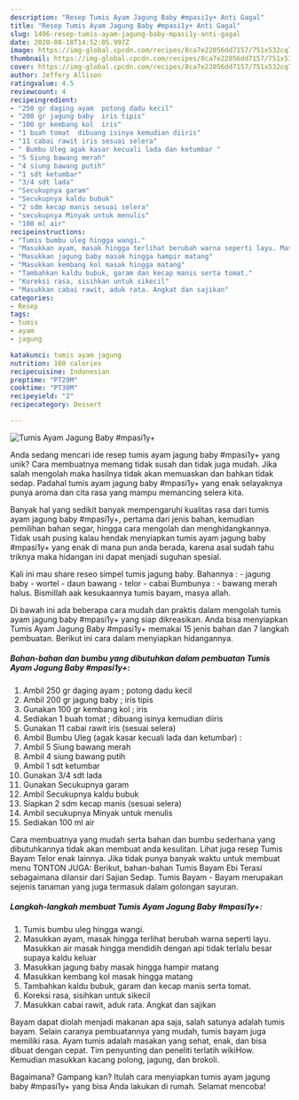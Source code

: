 ```yaml
---
description: "Resep Tumis Ayam Jagung Baby #mpasi1y+ Anti Gagal"
title: "Resep Tumis Ayam Jagung Baby #mpasi1y+ Anti Gagal"
slug: 1496-resep-tumis-ayam-jagung-baby-mpasi1y-anti-gagal
date: 2020-08-18T14:52:05.997Z
image: https://img-global.cpcdn.com/recipes/8ca7e22056dd7157/751x532cq70/tumis-ayam-jagung-baby-mpasi1y-foto-resep-utama.jpg
thumbnail: https://img-global.cpcdn.com/recipes/8ca7e22056dd7157/751x532cq70/tumis-ayam-jagung-baby-mpasi1y-foto-resep-utama.jpg
cover: https://img-global.cpcdn.com/recipes/8ca7e22056dd7157/751x532cq70/tumis-ayam-jagung-baby-mpasi1y-foto-resep-utama.jpg
author: Jeffery Allison
ratingvalue: 4.5
reviewcount: 4
recipeingredient:
- "250 gr daging ayam  potong dadu kecil"
- "200 gr jagung baby  iris tipis"
- "100 gr kembang kol  iris"
- "1 buah tomat  dibuang isinya kemudian diiris"
- "11 cabai rawit iris sesuai selera"
- " Bumbu Uleg agak kasar kecuali lada dan ketumbar "
- "5 Siung bawang merah"
- "4 siung bawang putih"
- "1 sdt ketumbar"
- "3/4 sdt lada"
- "Secukupnya garam"
- "Secukupnya kaldu bubuk"
- "2 sdm kecap manis sesuai selera"
- "secukupnya Minyak untuk menulis"
- "100 ml air"
recipeinstructions:
- "Tumis bumbu uleg hingga wangi."
- "Masukkan ayam, masak hingga terlihat berubah warna seperti layu. Masukkan air masak hingga mendidih dengan api tidak terlalu besar supaya kaldu keluar"
- "Masukkan jagung baby masak hingga hampir matang"
- "Masukkan kembang kol masak hingga matang"
- "Tambahkan kaldu bubuk, garam dan kecap manis serta tomat."
- "Koreksi rasa, sisihkan untuk sikecil"
- "Masukkan cabai rawit, aduk rata. Angkat dan sajikan"
categories:
- Resep
tags:
- tumis
- ayam
- jagung

katakunci: tumis ayam jagung 
nutrition: 160 calories
recipecuisine: Indonesian
preptime: "PT29M"
cooktime: "PT30M"
recipeyield: "2"
recipecategory: Dessert

---
```



![Tumis Ayam Jagung Baby #mpasi1y+](https://img-global.cpcdn.com/recipes/8ca7e22056dd7157/751x532cq70/tumis-ayam-jagung-baby-mpasi1y-foto-resep-utama.jpg)

Anda sedang mencari ide resep tumis ayam jagung baby #mpasi1y+ yang unik? Cara membuatnya memang tidak susah dan tidak juga mudah. Jika salah mengolah maka hasilnya tidak akan memuaskan dan bahkan tidak sedap. Padahal tumis ayam jagung baby #mpasi1y+ yang enak selayaknya punya aroma dan cita rasa yang mampu memancing selera kita.

Banyak hal yang sedikit banyak mempengaruhi kualitas rasa dari tumis ayam jagung baby #mpasi1y+, pertama dari jenis bahan, kemudian pemilihan bahan segar, hingga cara mengolah dan menghidangkannya. Tidak usah pusing kalau hendak menyiapkan tumis ayam jagung baby #mpasi1y+ yang enak di mana pun anda berada, karena asal sudah tahu triknya maka hidangan ini dapat menjadi suguhan spesial.

Kali ini mau share reseo simpel tumis jagung baby. Bahannya : - jagung baby - wortel - daun bawang - telor - cabai Bumbunya : - bawang merah halus. Bismillah aak kesukaannya tumis bayam, masya allah.


Di bawah ini ada beberapa cara mudah dan praktis dalam mengolah tumis ayam jagung baby #mpasi1y+ yang siap dikreasikan. Anda bisa menyiapkan Tumis Ayam Jagung Baby #mpasi1y+ memakai 15 jenis bahan dan 7 langkah pembuatan. Berikut ini cara dalam menyiapkan hidangannya.

<!--inarticleads1-->

##### Bahan-bahan dan bumbu yang dibutuhkan dalam pembuatan Tumis Ayam Jagung Baby #mpasi1y+:

1. Ambil 250 gr daging ayam ; potong dadu kecil
1. Ambil 200 gr jagung baby ; iris tipis
1. Gunakan 100 gr kembang kol ; iris
1. Sediakan 1 buah tomat ; dibuang isinya kemudian diiris
1. Gunakan 11 cabai rawit iris (sesuai selera)
1. Ambil  Bumbu Uleg (agak kasar kecuali lada dan ketumbar) :
1. Ambil 5 Siung bawang merah
1. Ambil 4 siung bawang putih
1. Ambil 1 sdt ketumbar
1. Gunakan 3/4 sdt lada
1. Gunakan Secukupnya garam
1. Ambil Secukupnya kaldu bubuk
1. Siapkan 2 sdm kecap manis (sesuai selera)
1. Ambil secukupnya Minyak untuk menulis
1. Sediakan 100 ml air


Cara membuatnya yang mudah serta bahan dan bumbu sederhana yang dibutuhkannya tidak akan membuat anda kesulitan. Lihat juga resep Tumis Bayam Telor enak lainnya. Jika tidak punya banyak waktu untuk membuat menu TONTON JUGA: Berikut, bahan-bahan Tumis Bayam Ebi Terasi sebagaimana dilansir dari Sajian Sedap. Tumis Bayam - Bayam merupakan sejenis tanaman yang juga termasuk dalam golongan sayuran. 

<!--inarticleads2-->

##### Langkah-langkah membuat Tumis Ayam Jagung Baby #mpasi1y+:

1. Tumis bumbu uleg hingga wangi.
1. Masukkan ayam, masak hingga terlihat berubah warna seperti layu. Masukkan air masak hingga mendidih dengan api tidak terlalu besar supaya kaldu keluar
1. Masukkan jagung baby masak hingga hampir matang
1. Masukkan kembang kol masak hingga matang
1. Tambahkan kaldu bubuk, garam dan kecap manis serta tomat.
1. Koreksi rasa, sisihkan untuk sikecil
1. Masukkan cabai rawit, aduk rata. Angkat dan sajikan


Bayam dapat diolah menjadi makanan apa saja, salah satunya adalah tumis bayam. Selain caranya pembuatannya yang mudah, tumis bayam juga memiliki rasa. Ayam tumis adalah masakan yang sehat, enak, dan bisa dibuat dengan cepat. Tim penyunting dan peneliti terlatih wikiHow. Kemudian masukkan kacang polong, jagung, dan brokoli. 

Bagaimana? Gampang kan? Itulah cara menyiapkan tumis ayam jagung baby #mpasi1y+ yang bisa Anda lakukan di rumah. Selamat mencoba!
